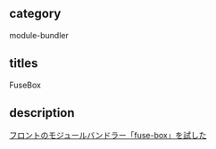 ## category

module-bundler

## titles

FuseBox

## description

<a href="https://qiita.com/kurosame/items/9cde8cbfd9d8fc7eb278" target="_blank">フロントのモジュールバンドラー「fuse-box」を試した</a>
